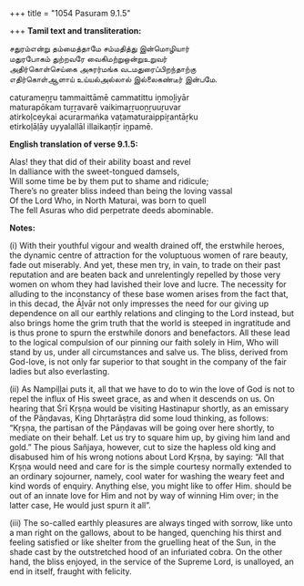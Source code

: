 +++
title = "1054 Pasuram 9.1.5"

+++
**Tamil text and transliteration:**

சதுரம்என்று தம்மைத்தாமே சம்மதித்து இன்மொழியார்  
மதுரபோகம் துற்றவரே வைகிமற்றுஒன்றுஉறுவர்  
அதிர்கொள்செய்கை அசுரர்மங்க வடமதுரைப்பிறந்தாற்கு  
எதிர்கொள்ஆளாய் உய்யல்அல்லால் இல்லைகண்டீர் இன்பமே.

caturameṉṟu tammaittāmē cammatittu iṉmoḻiyār  
maturapōkam tuṟṟavarē vaikimaṟṟuoṉṟuuṟuvar  
atirkoḷceykai acurarmaṅka vaṭamaturaippiṟantāṟku  
etirkoḷāḷāy uyyalallāl illaikaṇṭīr iṉpamē.

**English translation of verse 9.1.5:**

Alas! they that did of their ability boast and revel  
In dalliance with the sweet-tongued damsels,  
Will some time be by them put to shame and ridicule;  
There’s no greater bliss indeed than being the loving vassal  
Of the Lord Who, in North Maturai, was born to quell  
The fell Asuras who did perpetrate deeds abominable.

**Notes:**

\(i\) With their youthful vigour and wealth drained off, the erstwhile heroes, the dynamic centre of attraction for the voluptuous women of rare beauty, fade out miserably. And yet, these men try, in vain, to trade on their past reputation and are beaten back and unrelentingly repelled by those very women on whom they had lavished their love and lucre. The necessity for alluding to the inconstancy of these base women arises from the fact that, in this decad, the Āḻvār not only impresses the need for our giving up dependence on all our earthly relations and clinging to the Lord instead, but also brings home the grim truth that the world is steeped in ingratitude and is thus prone to spurn the erstwhile donors and benefactors. All these lead to the logical compulsion of our pinning our faith solely in Him, Who will stand by us, under all circumstances and salve us. The bliss, derived from God-love, is not only far superior to that sought in the company of the fair ladies but also everlasting.

\(ii\) As Nampiḷḷai puts it, all that we have to do to win the love of God is not to repel the influx of His sweet grace, as and when it descends on us. On hearing that Śrī Kṛṣṇa would be visiting Hastinapur  shortly, as an emissary of the Pāṇḍavas, King Dhṛtarāṣṭra did some loud thinking, as follows: “Kṛṣṇa, the partisan of the Pāṇḍavas will be going over here shortly, to mediate on their behalf. Let us try to square him up, by giving him land and gold.” The pious Sañjaya, however, cut to size the hapless old king and disabused him of his wrong notions about Lord Kṛṣṇa, by saying: “All that Kṛṣṇa would need and care for is the simple courtesy normally extended to an ordinary sojourner, namely, cool water for washing the weary feet and kind words of enquiry. Anything else, you might like to offer Him. should be out of an innate love for Him and not by way of winning Him over; in the latter case, He would just spurn it all”.

\(iii\) The so-called earthly pleasures are always tinged with sorrow, like unto a man right on the gallows, about to be hanged, quenching his thirst and feeling satisfied or like shelter from the gruelling heat of the Sun, in the shade cast by the outstretched hood of an infuriated cobra. On the other hand, the bliss enjoyed, in the service of the Supreme Lord, is unalloyed, an end in itself, fraught with felicity.


